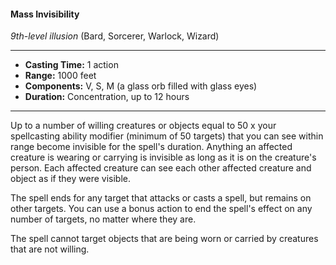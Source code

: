 #### Mass Invisibility
*9th-level illusion* (Bard, Sorcerer, Warlock, Wizard)
___
- **Casting Time:** 1 action 
- **Range:** 1000 feet 
- **Components:** V, S, M (a glass orb filled with glass eyes) 
- **Duration:** Concentration, up to 12 hours 
---
Up to a number of willing creatures or objects equal to 50 x your spellcasting ability modifier (minimum of 50 targets) that you can see within range become invisible for the spell's duration. Anything an affected creature is wearing or carrying is invisible as long as it is on the creature's person. Each affected creature can see each other affected creature and object as if they were visible. 

The spell ends for any target that attacks or casts a spell, but remains on other targets. You can use a bonus action to end the spell's effect on any number of targets, no matter where they are. 

The spell cannot target objects that are being worn or carried by creatures that are not willing.
